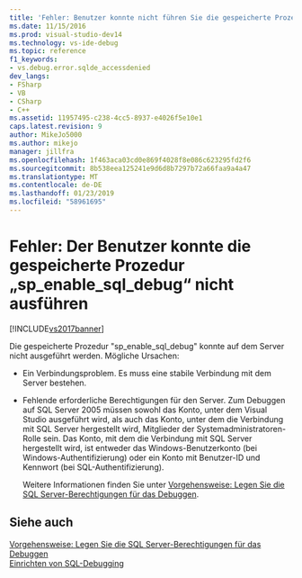 ```yaml
---
title: 'Fehler: Benutzer konnte nicht führen Sie die gespeicherte Prozedur "sp_enable_sql_debug" | Microsoft-Dokumentation'
ms.date: 11/15/2016
ms.prod: visual-studio-dev14
ms.technology: vs-ide-debug
ms.topic: reference
f1_keywords:
- vs.debug.error.sqlde_accessdenied
dev_langs:
- FSharp
- VB
- CSharp
- C++
ms.assetid: 11957495-c238-4cc5-8937-e4026f5e10e1
caps.latest.revision: 9
author: MikeJo5000
ms.author: mikejo
manager: jillfra
ms.openlocfilehash: 1f463aca03cd0e869f4028f8e086c623295fd2f6
ms.sourcegitcommit: 8b538eea125241e9d6d8b7297b72a66faa9a4a47
ms.translationtype: MT
ms.contentlocale: de-DE
ms.lasthandoff: 01/23/2019
ms.locfileid: "58961695"
---
```

# <a name="error-user-could-not-execute-stored-procedure-spenablesqldebug"></a>Fehler: Der Benutzer konnte die gespeicherte Prozedur „sp_enable_sql_debug“ nicht ausführen
[!INCLUDE[vs2017banner](../includes/vs2017banner.md)]

Die gespeicherte Prozedur "sp_enable_sql_debug" konnte auf dem Server nicht ausgeführt werden. Mögliche Ursachen:  
  
- Ein Verbindungsproblem. Es muss eine stabile Verbindung mit dem Server bestehen.  
  
- Fehlende erforderliche Berechtigungen für den Server. Zum Debuggen auf SQL Server 2005 müssen sowohl das Konto, unter dem Visual Studio ausgeführt wird, als auch das Konto, unter dem die Verbindung mit SQL Server hergestellt wird, Mitglieder der Systemadministratoren-Rolle sein. Das Konto, mit dem die Verbindung mit SQL Server hergestellt wird, ist entweder das Windows-Benutzerkonto (bei Windows-Authentifizierung) oder ein Konto mit Benutzer-ID und Kennwort (bei SQL-Authentifizierung).  
  
  Weitere Informationen finden Sie unter [Vorgehensweise: Legen Sie die SQL Server-Berechtigungen für das Debuggen](http://msdn.microsoft.com/84e088d0-0409-41d4-841b-f5d4b0fda414).  
  
## <a name="see-also"></a>Siehe auch  
 [Vorgehensweise: Legen Sie die SQL Server-Berechtigungen für das Debuggen](http://msdn.microsoft.com/84e088d0-0409-41d4-841b-f5d4b0fda414)   
 [Einrichten von SQL-Debugging](http://msdn.microsoft.com/3db09e68-edcc-42de-9c22-4e97cfd55ab3)
